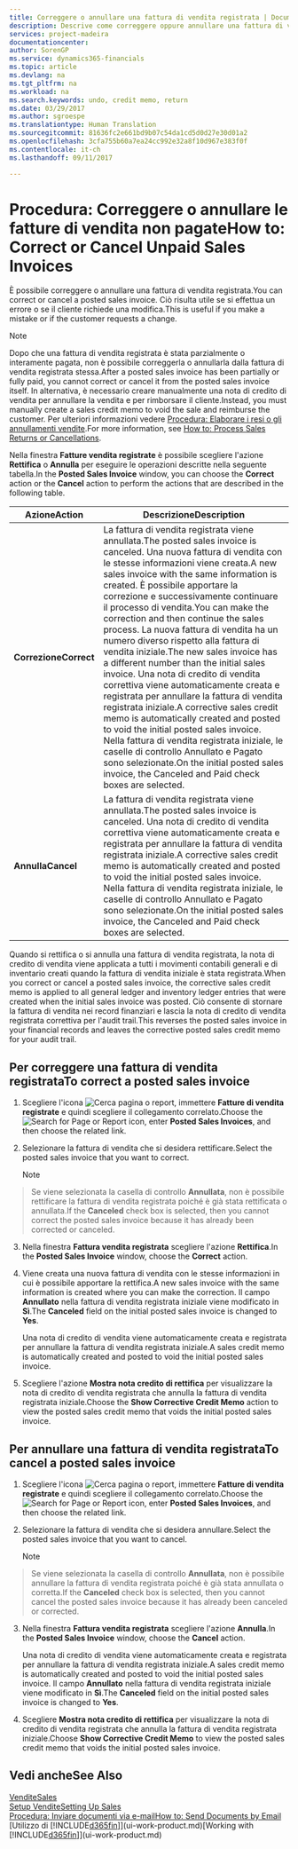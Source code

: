 ```yaml
---
title: Correggere o annullare una fattura di vendita registrata | Documenti Microsoft
description: Descrive come correggere oppure annullare una fattura di vendita registrata e collegarla a una nota di credito di vendita.
services: project-madeira
documentationcenter: 
author: SorenGP
ms.service: dynamics365-financials
ms.topic: article
ms.devlang: na
ms.tgt_pltfrm: na
ms.workload: na
ms.search.keywords: undo, credit memo, return
ms.date: 03/29/2017
ms.author: sgroespe
ms.translationtype: Human Translation
ms.sourcegitcommit: 81636fc2e661bd9b07c54da1cd5d0d27e30d01a2
ms.openlocfilehash: 3cfa755b60a7ea24cc992e32a8f10d967e383f0f
ms.contentlocale: it-ch
ms.lasthandoff: 09/11/2017

---
```

# <a name="how-to-correct-or-cancel-unpaid-sales-invoices"></a><span data-ttu-id="a7848-103">Procedura: Correggere o annullare le fatture di vendita non pagate</span><span class="sxs-lookup"><span data-stu-id="a7848-103">How to: Correct or Cancel Unpaid Sales Invoices</span></span>
<span data-ttu-id="a7848-104">È possibile correggere o annullare una fattura di vendita registrata.</span><span class="sxs-lookup"><span data-stu-id="a7848-104">You can correct or cancel a posted sales invoice.</span></span> <span data-ttu-id="a7848-105">Ciò risulta utile se si effettua un errore o se il cliente richiede una modifica.</span><span class="sxs-lookup"><span data-stu-id="a7848-105">This is useful if you make a mistake or if the customer requests a change.</span></span>

> [!NOTE]  
>   <span data-ttu-id="a7848-106">Dopo che una fattura di vendita registrata è stata parzialmente o interamente pagata, non è possibile correggerla o annullarla dalla fattura di vendita registrata stessa.</span><span class="sxs-lookup"><span data-stu-id="a7848-106">After a posted sales invoice has been partially or fully paid, you cannot correct or cancel it from the posted sales invoice itself.</span></span> <span data-ttu-id="a7848-107">In alternativa, è necessario creare manualmente una nota di credito di vendita per annullare la vendita e per rimborsare il cliente.</span><span class="sxs-lookup"><span data-stu-id="a7848-107">Instead, you must manually create a sales credit memo to void the sale and reimburse the customer.</span></span> <span data-ttu-id="a7848-108">Per ulteriori informazioni vedere [Procedura: Elaborare i resi o gli annullamenti vendite](sales-how-process-sales-returns-cancellations.md).</span><span class="sxs-lookup"><span data-stu-id="a7848-108">For more information, see [How to: Process Sales Returns or Cancellations](sales-how-process-sales-returns-cancellations.md).</span></span>

<span data-ttu-id="a7848-109">Nella finestra **Fatture vendita registrate** è possibile scegliere l'azione **Rettifica** o **Annulla** per eseguire le operazioni descritte nella seguente tabella.</span><span class="sxs-lookup"><span data-stu-id="a7848-109">In the **Posted Sales Invoice** window, you can choose the **Correct** action or the **Cancel** action to perform the actions that are described in the following table.</span></span>

| <span data-ttu-id="a7848-110">Azione</span><span class="sxs-lookup"><span data-stu-id="a7848-110">Action</span></span> | <span data-ttu-id="a7848-111">Descrizione</span><span class="sxs-lookup"><span data-stu-id="a7848-111">Description</span></span> |
| --- | --- |
| <span data-ttu-id="a7848-112">**Correzione**</span><span class="sxs-lookup"><span data-stu-id="a7848-112">**Correct**</span></span> |<span data-ttu-id="a7848-113">La fattura di vendita registrata viene annullata.</span><span class="sxs-lookup"><span data-stu-id="a7848-113">The posted sales invoice is canceled.</span></span> <span data-ttu-id="a7848-114">Una nuova fattura di vendita con le stesse informazioni viene creata.</span><span class="sxs-lookup"><span data-stu-id="a7848-114">A new sales invoice with the same information is created.</span></span> <span data-ttu-id="a7848-115">È possibile apportare la correzione e successivamente continuare il processo di vendita.</span><span class="sxs-lookup"><span data-stu-id="a7848-115">You can make the correction and then continue the sales process.</span></span> <span data-ttu-id="a7848-116">La nuova fattura di vendita ha un numero diverso rispetto alla fattura di vendita iniziale.</span><span class="sxs-lookup"><span data-stu-id="a7848-116">The new sales invoice has a different number than the initial sales invoice.</span></span> <span data-ttu-id="a7848-117">Una nota di credito di vendita correttiva viene automaticamente creata e registrata per annullare la fattura di vendita registrata iniziale.</span><span class="sxs-lookup"><span data-stu-id="a7848-117">A corrective sales credit memo is automatically created and posted to void the initial posted sales invoice.</span></span> <span data-ttu-id="a7848-118">Nella fattura di vendita registrata iniziale, le caselle di controllo Annullato e Pagato sono selezionate.</span><span class="sxs-lookup"><span data-stu-id="a7848-118">On the initial posted sales invoice, the Canceled and Paid check boxes are selected.</span></span> |
| <span data-ttu-id="a7848-119">**Annulla**</span><span class="sxs-lookup"><span data-stu-id="a7848-119">**Cancel**</span></span> |<span data-ttu-id="a7848-120">La fattura di vendita registrata viene annullata.</span><span class="sxs-lookup"><span data-stu-id="a7848-120">The posted sales invoice is canceled.</span></span> <span data-ttu-id="a7848-121">Una nota di credito di vendita correttiva viene automaticamente creata e registrata per annullare la fattura di vendita registrata iniziale.</span><span class="sxs-lookup"><span data-stu-id="a7848-121">A corrective sales credit memo is automatically created and posted to void the initial posted sales invoice.</span></span> <span data-ttu-id="a7848-122">Nella fattura di vendita registrata iniziale, le caselle di controllo Annullato e Pagato sono selezionate.</span><span class="sxs-lookup"><span data-stu-id="a7848-122">On the initial posted sales invoice, the Canceled and Paid check boxes are selected.</span></span> |

<span data-ttu-id="a7848-123">Quando si rettifica o si annulla una fattura di vendita registrata, la nota di credito di vendita viene applicata a tutti i movimenti contabili generali e di inventario creati quando la fattura di vendita iniziale è stata registrata.</span><span class="sxs-lookup"><span data-stu-id="a7848-123">When you correct or cancel a posted sales invoice, the corrective sales credit memo is applied to all general ledger and inventory ledger entries that were created when the initial sales invoice was posted.</span></span> <span data-ttu-id="a7848-124">Ciò consente di stornare la fattura di vendita nei record finanziari e lascia la nota di credito di vendita registrata correttiva per l'audit trail.</span><span class="sxs-lookup"><span data-stu-id="a7848-124">This reverses the posted sales invoice in your financial records and leaves the corrective posted sales credit memo for your audit trail.</span></span>

## <a name="to-correct-a-posted-sales-invoice"></a><span data-ttu-id="a7848-125">Per correggere una fattura di vendita registrata</span><span class="sxs-lookup"><span data-stu-id="a7848-125">To correct a posted sales invoice</span></span>
1. <span data-ttu-id="a7848-126">Scegliere l'icona ![Cerca pagina o report](media/ui-search/search_small.png "icona Cerca pagina o report"), immettere **Fatture di vendita registrate** e quindi scegliere il collegamento correlato.</span><span class="sxs-lookup"><span data-stu-id="a7848-126">Choose the ![Search for Page or Report](media/ui-search/search_small.png "Search for Page or Report icon") icon, enter **Posted Sales Invoices**, and then choose the related link.</span></span>  
2. <span data-ttu-id="a7848-127">Selezionare la fattura di vendita che si desidera rettificare.</span><span class="sxs-lookup"><span data-stu-id="a7848-127">Select the posted sales invoice that you want to correct.</span></span>

    > [!NOTE]  
>   <span data-ttu-id="a7848-128">Se viene selezionata la casella di controllo **Annullata**, non è possibile rettificare la fattura di vendita registrata poiché è già stata rettificata o annullata.</span><span class="sxs-lookup"><span data-stu-id="a7848-128">If the **Canceled** check box is selected, then you cannot correct the posted sales invoice because it has already been corrected or canceled.</span></span>
3. <span data-ttu-id="a7848-129">Nella finestra **Fattura vendita registrata** scegliere l'azione **Rettifica**.</span><span class="sxs-lookup"><span data-stu-id="a7848-129">In the **Posted Sales Invoice** window, choose the **Correct** action.</span></span>  
4. <span data-ttu-id="a7848-130">Viene creata una nuova fattura di vendita con le stesse informazioni in cui è possibile apportare la rettifica.</span><span class="sxs-lookup"><span data-stu-id="a7848-130">A new sales invoice with the same information is created where you can make the correction.</span></span> <span data-ttu-id="a7848-131">Il campo **Annullato** nella fattura di vendita registrata iniziale viene modificato in **Sì**.</span><span class="sxs-lookup"><span data-stu-id="a7848-131">The **Canceled** field on the initial posted sales invoice is changed to **Yes**.</span></span>

    <span data-ttu-id="a7848-132">Una nota di credito di vendita viene automaticamente creata e registrata per annullare la fattura di vendita registrata iniziale.</span><span class="sxs-lookup"><span data-stu-id="a7848-132">A sales credit memo is automatically created and posted to void the initial posted sales invoice.</span></span>
5. <span data-ttu-id="a7848-133">Scegliere l'azione **Mostra nota credito di rettifica** per visualizzare la nota di credito di vendita registrata che annulla la fattura di vendita registrata iniziale.</span><span class="sxs-lookup"><span data-stu-id="a7848-133">Choose the **Show Corrective Credit Memo** action to view the posted sales credit memo that voids the initial posted sales invoice.</span></span>

## <a name="to-cancel-a-posted-sales-invoice"></a><span data-ttu-id="a7848-134">Per annullare una fattura di vendita registrata</span><span class="sxs-lookup"><span data-stu-id="a7848-134">To cancel a posted sales invoice</span></span>
1. <span data-ttu-id="a7848-135">Scegliere l'icona ![Cerca pagina o report](media/ui-search/search_small.png "icona Cerca pagina o report"), immettere **Fatture di vendita registrate** e quindi scegliere il collegamento correlato.</span><span class="sxs-lookup"><span data-stu-id="a7848-135">Choose the ![Search for Page or Report](media/ui-search/search_small.png "Search for Page or Report icon") icon, enter **Posted Sales Invoices**, and then choose the related link.</span></span>  
2. <span data-ttu-id="a7848-136">Selezionare la fattura di vendita che si desidera annullare.</span><span class="sxs-lookup"><span data-stu-id="a7848-136">Select the posted sales invoice that you want to cancel.</span></span>

    > [!NOTE]  
>   <span data-ttu-id="a7848-137">Se viene selezionata la casella di controllo **Annullata**, non è possibile annullare la fattura di vendita registrata poiché è già stata annullata o corretta.</span><span class="sxs-lookup"><span data-stu-id="a7848-137">If the **Canceled** check box is selected, then you cannot cancel the posted sales invoice because it has already been canceled or corrected.</span></span>
3. <span data-ttu-id="a7848-138">Nella finestra **Fattura vendita registrata** scegliere l'azione **Annulla**.</span><span class="sxs-lookup"><span data-stu-id="a7848-138">In the **Posted Sales Invoice** window, choose the **Cancel** action.</span></span>

    <span data-ttu-id="a7848-139">Una nota di credito di vendita viene automaticamente creata e registrata per annullare la fattura di vendita registrata iniziale.</span><span class="sxs-lookup"><span data-stu-id="a7848-139">A sales credit memo is automatically created and posted to void the initial posted sales invoice.</span></span> <span data-ttu-id="a7848-140">Il campo **Annullato** nella fattura di vendita registrata iniziale viene modificato in **Sì**.</span><span class="sxs-lookup"><span data-stu-id="a7848-140">The **Canceled** field on the initial posted sales invoice is changed to **Yes**.</span></span>
4. <span data-ttu-id="a7848-141">Scegliere **Mostra nota credito di rettifica** per visualizzare la nota di credito di vendita registrata che annulla la fattura di vendita registrata iniziale.</span><span class="sxs-lookup"><span data-stu-id="a7848-141">Choose **Show Corrective Credit Memo** to view the posted sales credit memo that voids the initial posted sales invoice.</span></span>

## <a name="see-also"></a><span data-ttu-id="a7848-142">Vedi anche</span><span class="sxs-lookup"><span data-stu-id="a7848-142">See Also</span></span>
[<span data-ttu-id="a7848-143">Vendite</span><span class="sxs-lookup"><span data-stu-id="a7848-143">Sales</span></span>](sales-manage-sales.md)  
[<span data-ttu-id="a7848-144">Setup Vendite</span><span class="sxs-lookup"><span data-stu-id="a7848-144">Setting Up Sales</span></span>](sales-setup-sales.md)  
[<span data-ttu-id="a7848-145">Procedura: Inviare documenti via e-mail</span><span class="sxs-lookup"><span data-stu-id="a7848-145">How to: Send Documents by Email</span></span>](ui-how-send-documents-email.md)  
<span data-ttu-id="a7848-146">[Utilizzo di [!INCLUDE[d365fin](includes/d365fin_md.md)]](ui-work-product.md)</span><span class="sxs-lookup"><span data-stu-id="a7848-146">[Working with [!INCLUDE[d365fin](includes/d365fin_md.md)]](ui-work-product.md)</span></span>

